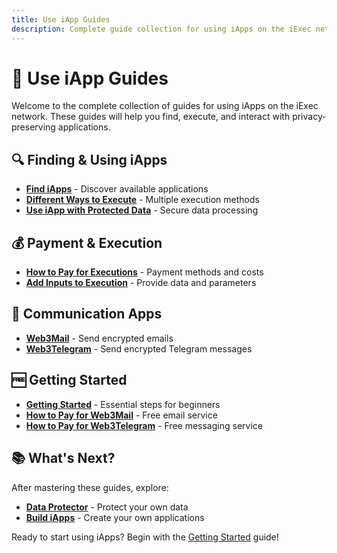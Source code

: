 ```yaml
---
title: Use iApp Guides
description: Complete guide collection for using iApps on the iExec network
---
```


# 🚀 Use iApp Guides

Welcome to the complete collection of guides for using iApps on the iExec
network. These guides will help you find, execute, and interact with
privacy-preserving applications.

## 🔍 Finding & Using iApps

- **[Find iApps](/documentation/use-iapp/guides/find-iapps)** - Discover
  available applications
- **[Different Ways to Execute](/documentation/use-iapp/guides/different-ways-to-execute)** -
  Multiple execution methods
- **[Use iApp with Protected Data](/documentation/use-iapp/guides/use-iapp-with-protected-data)** -
  Secure data processing

## 💰 Payment & Execution

- **[How to Pay for Executions](/documentation/use-iapp/guides/how-to-pay-executions)** -
  Payment methods and costs
- **[Add Inputs to Execution](/documentation/use-iapp/guides/add-inputs-to-execution)** -
  Provide data and parameters

## 📧 Communication Apps

- **[Web3Mail](/documentation/use-iapp/web3mail)** - Send encrypted emails
- **[Web3Telegram](/documentation/use-iapp/web3telegram)** - Send encrypted
  Telegram messages

## 🆓 Getting Started

- **[Getting Started](/documentation/use-iapp/getting-started)** - Essential
  steps for beginners
- **[How to Pay for Web3Mail](/documentation/use-iapp/how-to-pay/how-to-pay-for-web3mail)** -
  Free email service
- **[How to Pay for Web3Telegram](/documentation/use-iapp/how-to-pay/how-to-pay-for-web3telegram)** -
  Free messaging service

## 📚 What's Next?

After mastering these guides, explore:

- **[Data Protector](/documentation/manage-data/dataProtector)** - Protect your
  own data
- **[Build iApps](/documentation/build-iapp/what-is-iapp)** - Create your own
  applications

Ready to start using iApps? Begin with the
[Getting Started](/documentation/use-iapp/getting-started) guide!
